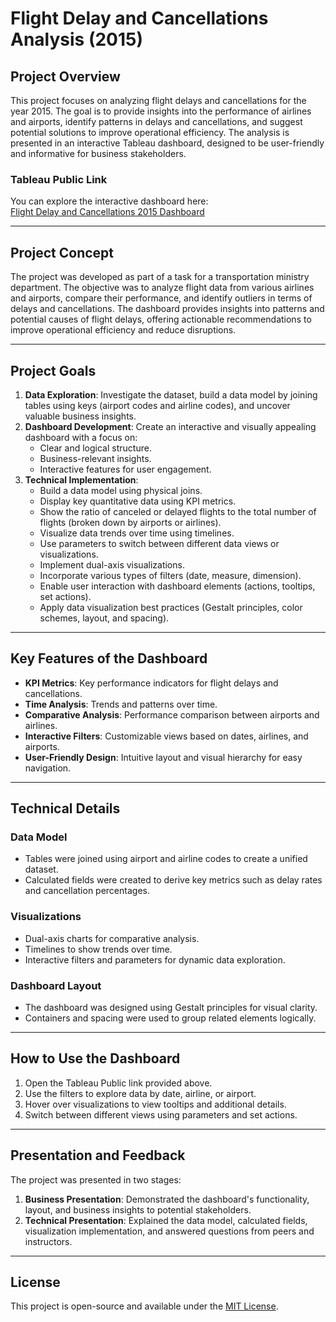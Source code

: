 # Flight Delay and Cancellations Analysis (2015)

## Project Overview

This project focuses on analyzing flight delays and cancellations for the year 2015. The goal is to provide insights into the performance of airlines and airports, identify patterns in delays and cancellations, and suggest potential solutions to improve operational efficiency. The analysis is presented in an interactive Tableau dashboard, designed to be user-friendly and informative for business stakeholders.

### Tableau Public Link
You can explore the interactive dashboard here:  
[Flight Delay and Cancellations 2015 Dashboard](https://public.tableau.com/views/FlightDelayandCancellations2015Year_Ivanna/FlightDelayandCancellations2015Year9?:language=en-US&:sid=&:redirect=auth&:display_count=n&:origin=viz_share_link)

---

## Project Concept

The project was developed as part of a task for a transportation ministry department. The objective was to analyze flight data from various airlines and airports, compare their performance, and identify outliers in terms of delays and cancellations. The dashboard provides insights into patterns and potential causes of flight delays, offering actionable recommendations to improve operational efficiency and reduce disruptions.

---

## Project Goals

1. **Data Exploration**: Investigate the dataset, build a data model by joining tables using keys (airport codes and airline codes), and uncover valuable business insights.
2. **Dashboard Development**: Create an interactive and visually appealing dashboard with a focus on:
   - Clear and logical structure.
   - Business-relevant insights.
   - Interactive features for user engagement.
3. **Technical Implementation**:
   - Build a data model using physical joins.
   - Display key quantitative data using KPI metrics.
   - Show the ratio of canceled or delayed flights to the total number of flights (broken down by airports or airlines).
   - Visualize data trends over time using timelines.
   - Use parameters to switch between different data views or visualizations.
   - Implement dual-axis visualizations.
   - Incorporate various types of filters (date, measure, dimension).
   - Enable user interaction with dashboard elements (actions, tooltips, set actions).
   - Apply data visualization best practices (Gestalt principles, color schemes, layout, and spacing).

---

## Key Features of the Dashboard

- **KPI Metrics**: Key performance indicators for flight delays and cancellations.
- **Time Analysis**: Trends and patterns over time.
- **Comparative Analysis**: Performance comparison between airports and airlines.
- **Interactive Filters**: Customizable views based on dates, airlines, and airports.
- **User-Friendly Design**: Intuitive layout and visual hierarchy for easy navigation.

---

## Technical Details

### Data Model
- Tables were joined using airport and airline codes to create a unified dataset.
- Calculated fields were created to derive key metrics such as delay rates and cancellation percentages.

### Visualizations
- Dual-axis charts for comparative analysis.
- Timelines to show trends over time.
- Interactive filters and parameters for dynamic data exploration.

### Dashboard Layout
- The dashboard was designed using Gestalt principles for visual clarity.
- Containers and spacing were used to group related elements logically.

---

## How to Use the Dashboard

1. Open the Tableau Public link provided above.
2. Use the filters to explore data by date, airline, or airport.
3. Hover over visualizations to view tooltips and additional details.
4. Switch between different views using parameters and set actions.

---

## Presentation and Feedback

The project was presented in two stages:
1. **Business Presentation**: Demonstrated the dashboard's functionality, layout, and business insights to potential stakeholders.
2. **Technical Presentation**: Explained the data model, calculated fields, visualization implementation, and answered questions from peers and instructors.

---

## License

This project is open-source and available under the [MIT License](LICENSE).
